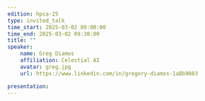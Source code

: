 ```yaml
---
edition: hpca-25
type: invited_talk
time_start: 2025-03-02 09:00:00
time_end: 2025-03-02 09:30:00
title: ""
speaker:
    name: Greg Diamos 
    affiliation: Celestial AI
    avatar: greg.jpg  
    url: https://www.linkedin.com/in/gregory-diamos-1a8b9083

presentation: 
---
```

